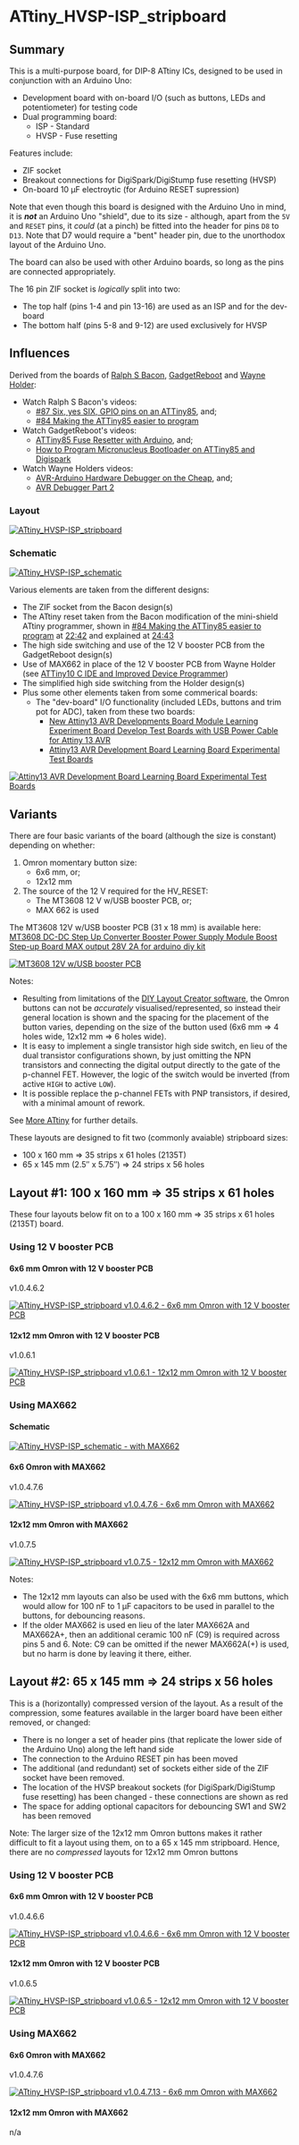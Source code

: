 # ATtiny_HVSP-ISP_stripboard

## Summary

This is a multi-purpose board, for DIP-8 ATtiny ICs, designed to be used in conjunction with an Arduino Uno:
- Development board with on-board I/O (such as buttons, LEDs and potentiometer) for testing code
- Dual programming board:
  - ISP - Standard
  - HVSP - Fuse resetting  

Features include:
- ZIF socket
- Breakout connections for DigiSpark/DigiStump fuse resetting (HVSP)
- On-board 10 µF electroytic (for Arduino RESET supression)

Note that even though this board is designed with the Arduino Uno in mind, it is ***not*** an Arduino Uno "shield", due to its size - although, apart from the `5V` and `RESET` pins, it *could* (at a pinch) be fitted into the header for pins `D8` to `D13`. Note that D7 would require a "bent" header pin, due to the unorthodox layout of the Arduino Uno.

The board can also be used with other Arduino boards, so long as the pins are connected appropriately.

The 16 pin ZIF socket is *logically* split into two:

- The top half (pins 1-4 and pin 13-16) are used as an ISP and for the dev-board
- The bottom half (pins 5-8 and 9-12) are used exclusively for HVSP

## Influences

Derived from the boards of [Ralph S Bacon](https://github.com/RalphBacon), [GadgetReboot](https://github.com/GadgetReboot) and [Wayne Holder](https://github.com/wholder):

- Watch Ralph S Bacon's videos: 
  - [#87 Six, yes SIX, GPIO pins on an ATTiny85](https://www.youtube.com/watch?v=yAT_TdD6nL0), and;
  -  [#84 Making the ATTiny85 easier to program](https://www.youtube.com/watch?v=HJ4mhXv-MXo)
- Watch GadgetReboot's videos: 
  - [ATTiny85 Fuse Resetter with Arduino](https://www.youtube.com/watch?v=JskwC4bhgx4), and;
  -  [How to Program Micronucleus Bootloader on ATTiny85 and Digispark](https://www.youtube.com/watch?v=RlscDz5JCcI&list=RDCMUCwiKHTegfDe33K5wnmyULog&index=4)
- Watch Wayne Holders videos:
  - [AVR-Arduino Hardware Debugger on the Cheap](https://www.youtube.com/watch?v=kI_Z78a_0y0), and; 
  - [AVR Debugger Part 2](https://www.youtube.com/watch?v=F1202b0l5DA)

### Layout

[![ATtiny_HVSP-ISP_stripboard][1]][1]

### Schematic

[![ATtiny_HVSP-ISP_schematic][6]][6]

Various elements are taken from the different designs:
- The ZIF socket from the Bacon design(s)
- The ATtiny reset taken from the Bacon modification of the mini-shield ATtiny programmer, shown in [#84 Making the ATTiny85 easier to program](https://www.youtube.com/watch?v=HJ4mhXv-MXo) at [22:42](https://www.youtube.com/watch?v=HJ4mhXv-MXo&t=1362s) and explained at [24:43](https://www.youtube.com/watch?v=HJ4mhXv-MXo&t=1483s)
- The high side switching and use of the 12 V booster PCB from the GadgetReboot design(s)
- Use of MAX662 in place of the 12 V booster PCB from Wayne Holder (see [ATTiny10 C IDE and Improved Device Programmer](https://sites.google.com/site/wayneholder/attiny10-c-ide-and-improved-device-programmer))
- The simplified high side switching from the Holder design(s)
- Plus some other elements taken from some commerical boards:
  - The "dev-board" I/O functionality (included LEDs, buttons and trim pot for ADC), taken from these two boards:
     - [New Attiny13 AVR Developments Board Module Learning Experiment Board Develop Test Boards with USB Power Cable for Attiny 13 AVR](https://www.aliexpress.com/item/1005002801247155.html?spm=a2g0o.productlist.main.1.55c67a5eZb77Wy&algo_pvid=2a8ca812-60f9-4822-b005-fc71373366a5&algo_exp_id=2a8ca812-60f9-4822-b005-fc71373366a5-0&pdp_npi=3%40dis%21GBP%214.23%213.81%21%21%21%21%21%402100b69816848452643623796d0788%2112000022251128135%21sea%21UK%21840970582&curPageLogUid=wQBA2SYfNF9K)
     - [Attiny13 AVR Development Board Learning Board Experimental Test Boards](https://www.aliexpress.com/item/32813240677.html?spm=a2g0o.productlist.main.11.55c67a5eae9WTW&algo_pvid=2a8ca812-60f9-4822-b005-fc71373366a5&algo_exp_id=2a8ca812-60f9-4822-b005-fc71373366a5-5&pdp_npi=3%40dis%21GBP%213.36%213.36%21%21%21%21%21%402100b69816848452643623796d0788%2164617970276%21sea%21UK%21840970582&curPageLogUid=9LjSDDicM1P4)

[![Attiny13 AVR Development Board Learning Board Experimental Test Boards][11]][11]

## Variants

There are four basic variants of the board (although the size is constant) depending on whether:

1. Omron momentary button size:
   - 6x6 mm, or;
   - 12x12 mm  
2. The source of the 12 V required for the HV_RESET:
   - The MT3608 12 V w/USB booster PCB, or;
   - MAX 662 is used

The MT3608 12V w/USB booster PCB (31 x 18 mm) is available here: [MT3608 DC-DC Step Up Converter Booster Power Supply Module Boost Step-up Board MAX output 28V 2A for arduino diy kit](https://www.aliexpress.com/item/1005001622010062.html?spm=a2g0o.productlist.main.9.568ac43d7kAbTn&algo_pvid=59d1f14d-ccaf-45ca-8d25-ea006181c474&aem_p4p_detail=20230514025002602703329491940009021591&algo_exp_id=59d1f14d-ccaf-45ca-8d25-ea006181c474-4&pdp_npi=3%40dis%21GBP%210.38%210.31%21%21%21%21%21%402100bb6416840578020693389d077e%2112000016846842843%21sea%21UK%21840970582&curPageLogUid=uKbZ08D7oXeC&ad_pvid=20230514025002602703329491940009021591_1&ad_pvid=20230514025002602703329491940009021591_1)

[![MT3608 12V w/USB booster PCB][8]][8]

Notes:
- Resulting from limitations of the [DIY Layout Creator software](https://github.com/bancika/diy-layout-creator), the Omron buttons can not be *accurately* visualised/represented, so instead their general location is shown and the spacing for the placement of the button varies, depending on the size of the button used (6x6 mm => 4 holes wide, 12x12 mm => 6 holes wide).
- It is  easy to implement a single transistor high side switch, en lieu of the dual transistor configurations shown, by just omitting the NPN transistors and connecting the digital output directly to the gate of the p-channel FET. However, the logic of the switch would be inverted (from active `HIGH` to active `LOW`).
- It is possible replace the p-channel FETs with PNP transistors, if desired, with a minimal amount of rework.

See [More ATtiny](https://gr33nonline.wordpress.com/2023/05/12/more-attiny/) for further details.

These layouts are designed to fit two (commonly avaiable) stripboard sizes:
- 100 x 160 mm => 35 strips x 61 holes (2135T)
- 65 x 145 mm (2.5″ x 5.75″) => 24 strips x 56 holes

## Layout #1:  100 x 160 mm => 35 strips x 61 holes

These four layouts below fit on to a 100 x 160 mm => 35 strips x 61 holes (2135T) board. 

### Using 12 V booster PCB

#### 6x6 mm Omron with 12 V booster PCB

v1.0.4.6.2

[![ATtiny_HVSP-ISP_stripboard v1.0.4.6.2 - 6x6 mm Omron with 12 V booster PCB][2]][2]

#### 12x12 mm Omron with 12 V booster PCB

v1.0.6.1

[![ATtiny_HVSP-ISP_stripboard v1.0.6.1 - 12x12 mm Omron with 12 V booster PCB][3]][3]

### Using MAX662

#### Schematic

[![ATtiny_HVSP-ISP_schematic - with MAX662][7]][7]

#### 6x6 Omron with MAX662

v1.0.4.7.6

[![ATtiny_HVSP-ISP_stripboard v1.0.4.7.6 - 6x6 mm Omron with MAX662][4]][4]

#### 12x12 mm Omron with MAX662

v1.0.7.5

[![ATtiny_HVSP-ISP_stripboard v1.0.7.5 - 12x12 mm Omron with MAX662][5]][5]


Notes:

- The 12x12 mm layouts can also be used with the 6x6 mm buttons, which would allow for 100 nF to 1 µF capacitors to be used in parallel to the buttons, for debouncing reasons.
- If the older MAX662 is used en lieu of the later MAX662A and MAX662A+, then an additional ceramic 100 nF (C9) is required across pins 5 and 6. Note: C9 can be omitted if the newer MAX662A(+) is used, but no harm is done by leaving it there, either.

## Layout #2: 65 x 145 mm => 24 strips x 56 holes

This is a (horizontally) compressed version of the layout. As a result of the compression, some features available in the larger board have been either removed, or changed:

- There is no longer a set of header pins (that replicate the lower side of the Arduino Uno) along the left hand side
- The connection to the Arduino RESET pin has been moved
- The additional (and redundant) set of sockets either side of the ZIF socket have been removed.
- The location of the HVSP breakout sockets (for DigiSpark/DigiStump fuse resetting) has been changed - these connections are shown as red
- The space for adding optional capacitors for debouncing SW1 and SW2 has been removed

Note: The larger size of the 12x12 mm Omron buttons makes it rather difficult to fit a layout using them, on to a 65 x 145 mm stripboard. Hence, there are no *compressed* layouts for 12x12 mm Omron buttons

### Using 12 V booster PCB
#### 6x6 mm Omron with 12 V booster PCB

v1.0.4.6.6

[![ATtiny_HVSP-ISP_stripboard v1.0.4.6.6 - 6x6 mm Omron with 12 V booster PCB][9]][9]

#### 12x12 mm Omron with 12 V booster PCB

v1.0.6.5

[![ATtiny_HVSP-ISP_stripboard v1.0.6.5 - 12x12 mm Omron with 12 V booster PCB][12]][12]

### Using MAX662

#### 6x6 Omron with MAX662

v1.0.4.7.6

[![ATtiny_HVSP-ISP_stripboard v1.0.4.7.13 - 6x6 mm Omron with MAX662][10]][10]

#### 12x12 mm Omron with MAX662

n/a


  [1]: https://github.com/greenonline/ATtiny_HVSP-ISP_stripboard/blob/main/DIYLC_files/Dual_ISP_HVSP_ATtiny_symmetry_shorter_v0.0.png "ATtiny_HVSP-ISP_stripboard"
  [2]: https://github.com/greenonline/ATtiny_HVSP-ISP_stripboard/blob/main/DIYLC_files/Dual_HVSP_ATtiny_v1.0.4.6.2.png  "ATtiny_HVSP-ISP_stripboard v1.0.4.6.2 - 6x6 mm Omron with 12 V booster PCB"
  [3]: https://github.com/greenonline/ATtiny_HVSP-ISP_stripboard/blob/main/DIYLC_files/Dual_HVSP_ATtiny_v1.0.6.1.png  "ATtiny_HVSP-ISP_stripboard v1.0.6.1 - 6x6 mm Omron with 12 V booster PCB"
  [6]: https://github.com/greenonline/ATtiny_HVSP-ISP_stripboard/blob/main/KiCAD_files/ATtiny_Dual_HVSP_ISP_Programmer/ATtiny_Dual_HVSP_ISP_Programmer.png "ATtiny_HVSP-ISP_schematic"
  [4]: https://github.com/greenonline/ATtiny_HVSP-ISP_stripboard/blob/main/DIYLC_files/Dual_HVSP_ATtiny_v1.0.4.7.6.png "ATtiny_HVSP-ISP_stripboard v1.0.4.7.6 - 6x6 mm Omron with MAX662"
  [5]: https://github.com/greenonline/ATtiny_HVSP-ISP_stripboard/blob/main/DIYLC_files/Dual_HVSP_ATtiny_v1.0.7.5.png "ATtiny_HVSP-ISP_stripboard v1.0.7.5 - 12x12 mm Omron with MAX662"
  [7]: https://github.com/greenonline/ATtiny_HVSP-ISP_stripboard/blob/main/KiCAD_files/ATtiny_Dual_HVSP_ISP_Programmer_with_MAX662A(+)/ATtiny_Dual_HVSP_ISP_Programmer_with_MAX662.png "ATtiny_HVSP-ISP_schematic - with MAX662"
  [8]: https://gr33nonline3.files.wordpress.com/2023/02/mt3608-dc-dc-step-up-converter-booster.png "MT3608 12V w/USB booster PCB"
  [9]: https://github.com/greenonline/ATtiny_HVSP-ISP_stripboard/blob/main/DIYLC_files/Dual_HVSP_ATtiny_v1.0.4.6.6.png  "ATtiny_HVSP-ISP_stripboard v1.0.4.6.6 - 6x6 mm Omron with 12 V booster PCB"
  [10]: https://github.com/greenonline/ATtiny_HVSP-ISP_stripboard/blob/main/DIYLC_files/Dual_HVSP_ATtiny_v1.0.4.7.13.png "ATtiny_HVSP-ISP_stripboard v1.0.4.7.13 - 6x6 mm Omron with MAX662"
  [11]: https://gr33nonline3.files.wordpress.com/2023/02/attiny-dev-board.png "Attiny13 AVR Development Board Learning Board Experimental Test Boards"
  [12]: https://github.com/greenonline/ATtiny_HVSP-ISP_stripboard/blob/main/DIYLC_files/Dual_HVSP_ATtiny_v1.0.6.5.png  "ATtiny_HVSP-ISP_stripboard v1.0.6.5 - 6x6 mm Omron with 12 V booster PCB"
